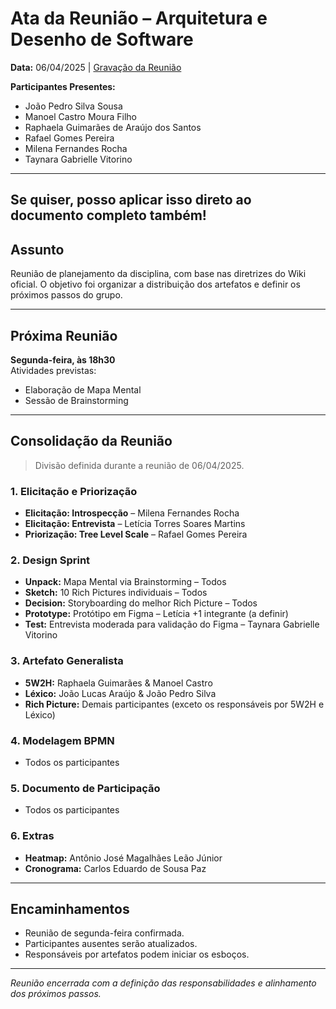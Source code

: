 # Ata da Reunião – Arquitetura e Desenho de Software


**Data:** 06/04/2025 | [Gravação da Reunião](https://unbbr.sharepoint.com/sites/ArquiteturaeDesenhodeSoftware/Documentos%20Compartilhados/General/Recordings/Reuni%C3%A3o%20em%20_-20250406_203150-Grava%C3%A7%C3%A3o%20de%20Reuni%C3%A3o.mp4?web=1&referrer=Teams.TEAMS-ELECTRON&referrerScenario=MeetingChicletGetLink.view)

**Participantes Presentes:**
- João Pedro Silva Sousa  
- Manoel Castro Moura Filho  
- Raphaela Guimarães de Araújo dos Santos  
- Rafael Gomes Pereira  
- Milena Fernandes Rocha  
- Taynara Gabrielle Vitorino

---

Se quiser, posso aplicar isso direto ao documento completo também!
---

## Assunto

Reunião de planejamento da disciplina, com base nas diretrizes do Wiki oficial. O objetivo foi organizar a distribuição dos artefatos e definir os próximos passos do grupo.

---

## Próxima Reunião

**Segunda-feira, às 18h30**  
Atividades previstas:
- Elaboração de Mapa Mental  
- Sessão de Brainstorming  

---

## Consolidação da Reunião

> Divisão definida durante a reunião de 06/04/2025.

### 1. Elicitação e Priorização
- **Elicitação: Introspecção** – Milena Fernandes Rocha  
- **Elicitação: Entrevista** – Letícia Torres Soares Martins  
- **Priorização: Tree Level Scale** – Rafael Gomes Pereira  

### 2. Design Sprint
- **Unpack:** Mapa Mental via Brainstorming – Todos  
- **Sketch:** 10 Rich Pictures individuais – Todos  
- **Decision:** Storyboarding do melhor Rich Picture – Todos  
- **Prototype:** Protótipo em Figma – Letícia +1 integrante (a definir)  
- **Test:** Entrevista moderada para validação do Figma – Taynara Gabrielle Vitorino  

### 3. Artefato Generalista
- **5W2H:** Raphaela Guimarães & Manoel Castro  
- **Léxico:** João Lucas Araújo & João Pedro Silva  
- **Rich Picture:** Demais participantes (exceto os responsáveis por 5W2H e Léxico)

### 4. Modelagem BPMN
- Todos os participantes

### 5. Documento de Participação
- Todos os participantes

### 6. Extras
- **Heatmap:** Antônio José Magalhães Leão Júnior  
- **Cronograma:** Carlos Eduardo de Sousa Paz  

---

## Encaminhamentos
- Reunião de segunda-feira confirmada.  
- Participantes ausentes serão atualizados.  
- Responsáveis por artefatos podem iniciar os esboços.

---

_Reunião encerrada com a definição das responsabilidades e alinhamento dos próximos passos._
